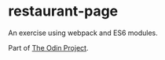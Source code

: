 # restaurant-page

An exercise using webpack and ES6 modules.

Part of [The Odin Project](https://www.theodinproject.com/courses/javascript/lessons/restaurant-page).